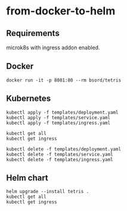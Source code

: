 # from-docker-to-helm

## Requirements

microk8s with ingress addon enabled.

## Docker
```
docker run -it -p 8081:80 --rm bsord/tetris
```

## Kubernetes
```
kubectl apply -f templates/deployment.yaml
kubectl apply -f templates/service.yaml
kubectl apply -f templates/ingress.yaml
```

```
kubectl get all
kubectl get ingress
```

```
kubectl delete -f templates/deployment.yaml
kubectl delete -f templates/service.yaml
kubectl delete -f templates/ingress.yaml
```

## Helm chart
```
helm upgrade --install tetris .
kubectl get all
kubectl get ingress
```
